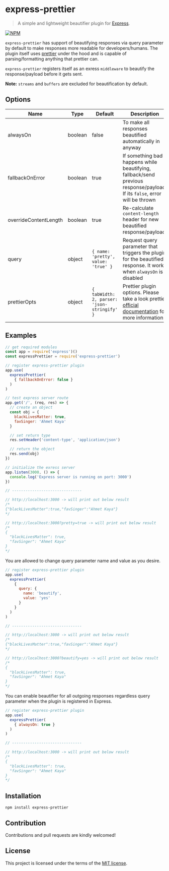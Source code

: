 # express-prettier
> A simple and lightweight beautifier plugin for [Express](https://github.com/expressjs/express).

[![NPM](https://nodei.co/npm/express-prettier.png)](https://nodei.co/npm/express-prettier/)

`express-prettier` has support of beautifying responses via query parameter by default to make responses more readable for developers/humans. The plugin itself uses [prettier](https://github.com/prettier/prettier) under the hood and is capable of parsing/formatting anything that prettier can.

`express-prettier` registers itself as an exress `middleware` to beautify the response/payload before it gets sent.

**Note:** `streams` and `buffers` are excluded for beautification by default.

## Options

| Name              | Type               | Default                             | Description                                                                                                          |
| ---               | ---                | ---                                 | ---                                                                                                                  |
| alwaysOn         | boolean | false                                | To make all responses beautified automatically in anyway                                                 |
| fallbackOnError         | boolean            | true                                | If something bad happens while beautifying, fallback/send previous response/payload. If its `false`, error will be thrown                                      |
| overrideContentLength  | boolean            | true                               | Re-calculate `content-length` header for new beautified response/payload                         |
| query          | object              | `{ name: 'pretty', value: 'true' }` | Request query parameter that triggers the plugin for the beautified response. It works when `alwaysOn` is disabled |
| prettierOpts          | object              | `{ tabWidth: 2, parser: 'json-stringify' }` | Prettier plugin options. Please take a look prettier [official documentation](https://prettier.io/docs/en/options.html) for more information |

## Examples

```js
// get required modules
const app = require('express')()
const expressPrettier = require('express-prettier')

// register express-prettier plugin
app.use(
  expressPrettier(
    { fallbackOnError: false }
  )
)

// test express server route
app.get('/', (req, res) => {
  // create an object
  const obj = {
    blackLivesMatter: true,
    favSinger: 'Ahmet Kaya'
  }

  // set return type
  res.setHeader('content-type', 'application/json')

  // return the object
  res.send(obj)
})

// initialize the exress server
app.listen(3000, () => {
  console.log('Express server is running on port: 3000')
})

// -------------------------------

// http://localhost:3000 -> will print out below result
/*
{"blackLivesMatter":true,"favSinger":"Ahmet Kaya"}
*/

// http://localhost:3000?pretty=true -> will print out below result
/*
{
  "blackLivesMatter": true,
  "favSinger": "Ahmet Kaya"
}
*/
```

You are allowed to change query parameter name and value as you desire.

```js
// register express-prettier plugin
app.use(
  expressPrettier(
    {
      query: {
        name: 'beautify',
        value: 'yes'
      }
    }
  )
)

// -------------------------------

// http://localhost:3000 -> will print out below result
/*
{"blackLivesMatter":true,"favSinger":"Ahmet Kaya"}
*/

// http://localhost:3000?beautify=yes -> will print out below result
/*
{
  "blackLivesMatter": true,
  "favSinger": "Ahmet Kaya"
}
*/
```

You can enable beautifier for all outgoing responses regardless query parameter when the plugin is registered in Express.

```js
// register express-prettier plugin
app.use(
  expressPrettier(
    { alwaysOn: true }
  )
)

// -------------------------------

// http://localhost:3000 -> will print out below result
/*
{
  "blackLivesMatter": true,
  "favSinger": "Ahmet Kaya"
}
*/
```

## Installation
`npm install express-prettier`

## Contribution
Contributions and pull requests are kindly welcomed!

## License
This project is licensed under the terms of the [MIT license](https://github.com/hsynlms/express-prettier/blob/master/LICENSE).
